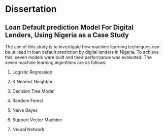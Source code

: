 # Dissertation
## Loan Default prediction Model For Digital Lenders, Using Nigeria as a Case Study
The aim of this study is to investigate how machine learning techniques can be utilised in loan default prediction by digital lenders in Nigeria. To achieve this, seven models were built and their performance was evaluated. The seven machine learning algorithms are as follows:

1. Logistic Regression

2. K Nearest Neighbor

3. Decision Tree Model

4. Random Forest

5. Naive Bayes 

6. Support Vector Machine

7. Neural Network 

